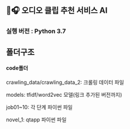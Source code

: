 ## 💌🎧 **오디오 클립 추천 서비스 AI** 

### 실행 버전 : Python 3.7

## 폴더구조

#### code폴더
crawling_data/crawling_data_2: 크롤링 데이터 파일


models: tfidf/word2vec 모델(링크 추가된 버전까지)


job01~10: 각 단계 파이썬 파일


novel_1: qtapp 파이썬 파일
